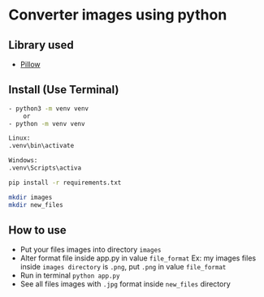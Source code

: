 # Converter images using python

## Library used

* [Pillow](https://pillow.readthedocs.io/en/stable/)

## Install (Use Terminal)

```bash
- python3 -m venv venv
    or 
- python -m venv venv

Linux:
.venv\bin\activate

Windows:
.venv\Scripts\activa

pip install -r requirements.txt

mkdir images
mkdir new_files
```

## How to use

* Put your files images into directory `images`
* Alter format file inside app.py in value `file_format`
Ex: my images files inside `images directory` is `.png`, put `.png` in value `file_format`
* Run in terminal `python app.py`
* See all files images with `.jpg` format inside `new_files` directory
